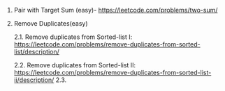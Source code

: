 1. Pair with Target Sum (easy)- https://leetcode.com/problems/two-sum/
2. Remove Duplicates(easy)

   2.1. Remove duplicates from Sorted-list I: https://leetcode.com/problems/remove-duplicates-from-sorted-list/description/

   2.2. Remove duplicates from Sorted-list II: https://leetcode.com/problems/remove-duplicates-from-sorted-list-ii/description/
2.3. 
